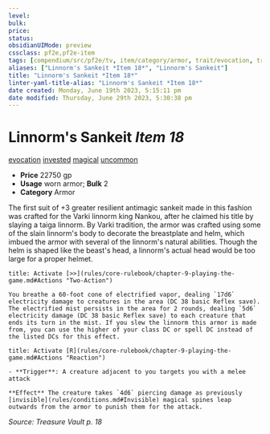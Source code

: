 ```yaml
---
level:
bulk:
price:
status:
obsidianUIMode: preview
cssclass: pf2e,pf2e-item
tags: [compendium/src/pf2e/tv, item/category/armor, trait/evocation, trait/invested, trait/magical, trait/uncommon]
aliases: ["Linnorm's Sankeit *Item 18*", "Linnorm's Sankeit"]
title: "Linnorm's Sankeit *Item 18*"
linter-yaml-title-alias: "Linnorm's Sankeit *Item 18*"
date created: Monday, June 19th 2023, 5:15:11 pm
date modified: Thursday, June 29th 2023, 5:30:38 pm
---
```


# Linnorm's Sankeit *Item 18*

[evocation](rules/traits/evocation.md) [invested](rules/traits/invested.md) [magical](rules/traits/magical.md) [uncommon](rules/traits/uncommon.md)  

- **Price** 22750 gp
- **Usage** worn armor; **Bulk** 2
- **Category** Armor

The first suit of +3 greater resilient antimagic sankeit made in this fashion was crafted for the Varki linnorm king Nankou, after he claimed his title by slaying a taiga linnorm. By Varki tradition, the armor was crafted using some of the slain linnorm's body to decorate the breastplate and helm, which imbued the armor with several of the linnorm's natural abilities. Though the helm is shaped like the beast's head, a linnorm's actual head would be too large for a proper helmet.

```ad-embed-ability
title: Activate [>>](rules/core-rulebook/chapter-9-playing-the-game.md#Actions "Two-Action")

You breathe a 60-foot cone of electrified vapor, dealing `17d6` electricity damage to creatures in the area (DC 38 basic Reflex save). The electrified mist persists in the area for 2 rounds, dealing `5d6` electricity damage (DC 38 basic Reflex save) to each creature that ends its turn in the mist. If you slew the linnorm this armor is made from, you can use the higher of your class DC or spell DC instead of the listed DCs for this effect.
```

```ad-embed-ability
title: Activate [R](rules/core-rulebook/chapter-9-playing-the-game.md#Actions "Reaction")

- **Trigger**: A creature adjacent to you targets you with a melee attack

**Effect** The creature takes `4d6` piercing damage as previously [invisible](rules/conditions.md#Invisible) magical spines leap outwards from the armor to punish them for the attack.
```

*Source: Treasure Vault p. 18*
